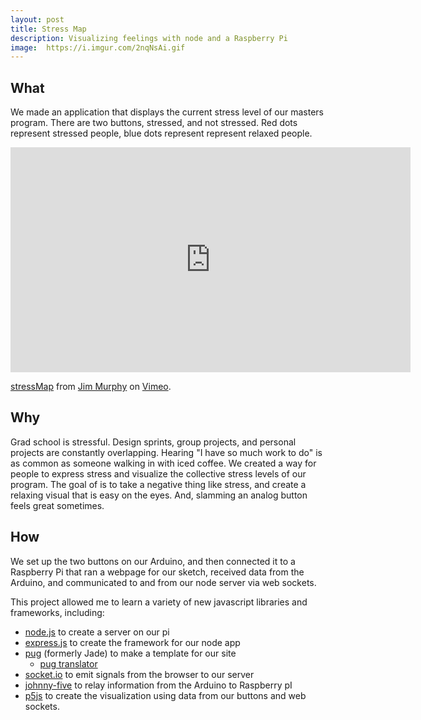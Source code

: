 ```yaml
---
layout: post
title: Stress Map
description: Visualizing feelings with node and a Raspberry Pi
image:  https://i.imgur.com/2nqNsAi.gif
---
```


## What

We made an application that displays the current stress level of our masters program. There are two buttons, stressed, and not stressed. Red dots represent stressed people, blue dots represent represent relaxed people.

<iframe src="https://player.vimeo.com/video/265508682" width="640" height="360" frameborder="0" webkitallowfullscreen mozallowfullscreen allowfullscreen></iframe>
<p><a href="https://vimeo.com/265508682">stressMap</a> from <a href="https://vimeo.com/wasgunnabut324">Jim Murphy</a> on <a href="https://vimeo.com">Vimeo</a>.</p>

## Why

Grad school is stressful. Design sprints, group projects, and personal projects are constantly overlapping. Hearing "I have so much work to do" is as common as someone walking in with iced coffee. We created a way for people to express stress and visualize the collective stress levels of our program. The goal of is to take a negative thing like stress, and create a relaxing visual that is easy on the eyes. And, slamming an analog button feels great sometimes.

## How

We set up the two buttons on our Arduino, and then connected it to a Raspberry Pi that ran a webpage for our sketch, received data from the Arduino, and communicated to and from our node server via web sockets.

This project allowed me to learn a variety of new javascript libraries and frameworks, including:

- [node.js](https://nodejs.org/en/) to create a server on our pi
- [express.js](https://expressjs.com) to create the framework for our node app
- [pug](https://pugjs.org/api/getting-started.html) (formerly Jade) to make a template for our site
  - [pug translator](https://html2pug.herokuapp.com/)
- [socket.io](https://socket.io/) to emit signals from the browser to our server
- [johnny-five](http://johnny-five.io/) to relay information from the Arduino to Raspberry pI
- [p5js](https://p5js.org/) to create the visualization using data from our buttons and web sockets.

